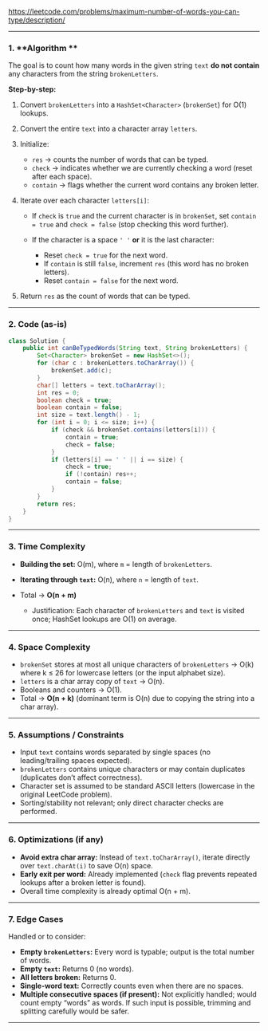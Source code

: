 https://leetcode.com/problems/maximum-number-of-words-you-can-type/description/

---

### 1. **Algorithm **

The goal is to count how many words in the given string `text` **do not contain** any characters from the string `brokenLetters`.

**Step-by-step:**

1. Convert `brokenLetters` into a `HashSet<Character>` (`brokenSet`) for O(1) lookups.
2. Convert the entire `text` into a character array `letters`.
3. Initialize:

   * `res` → counts the number of words that can be typed.
   * `check` → indicates whether we are currently checking a word (reset after each space).
   * `contain` → flags whether the current word contains any broken letter.
4. Iterate over each character `letters[i]`:

   * If `check` is `true` and the current character is in `brokenSet`, set `contain = true` and `check = false` (stop checking this word further).
   * If the character is a space `' '` **or** it is the last character:

     * Reset `check = true` for the next word.
     * If `contain` is still `false`, increment `res` (this word has no broken letters).
     * Reset `contain = false` for the next word.
5. Return `res` as the count of words that can be typed.

---

### 2. **Code (as-is)**

```java
class Solution {
    public int canBeTypedWords(String text, String brokenLetters) {
        Set<Character> brokenSet = new HashSet<>();
        for (char c : brokenLetters.toCharArray()) {
            brokenSet.add(c);
        }
        char[] letters = text.toCharArray();
        int res = 0;
        boolean check = true;
        boolean contain = false;
        int size = text.length() - 1;
        for (int i = 0; i <= size; i++) {
            if (check && brokenSet.contains(letters[i])) {
                contain = true;
                check = false;
            }
            if (letters[i] == ' ' || i == size) {
                check = true;
                if (!contain) res++;
                contain = false;
            }
        }
        return res;
    }
}
```

---

### 3. **Time Complexity**

* **Building the set:** O(m), where `m` = length of `brokenLetters`.
* **Iterating through `text`:** O(n), where `n` = length of `text`.
* Total → **O(n + m)**

  * Justification: Each character of `brokenLetters` and `text` is visited once; HashSet lookups are O(1) on average.

---

### 4. **Space Complexity**

* `brokenSet` stores at most all unique characters of `brokenLetters` → O(k) where k ≤ 26 for lowercase letters (or the input alphabet size).
* `letters` is a char array copy of `text` → O(n).
* Booleans and counters → O(1).
* Total → **O(n + k)** (dominant term is O(n) due to copying the string into a char array).

---

### 5. **Assumptions / Constraints**

* Input `text` contains words separated by single spaces (no leading/trailing spaces expected).
* `brokenLetters` contains unique characters or may contain duplicates (duplicates don’t affect correctness).
* Character set is assumed to be standard ASCII letters (lowercase in the original LeetCode problem).
* Sorting/stability not relevant; only direct character checks are performed.

---

### 6. **Optimizations (if any)**

* **Avoid extra char array:** Instead of `text.toCharArray()`, iterate directly over `text.charAt(i)` to save O(n) space.
* **Early exit per word:** Already implemented (`check` flag prevents repeated lookups after a broken letter is found).
* Overall time complexity is already optimal O(n + m).

---

### 7. **Edge Cases**

Handled or to consider:

* **Empty `brokenLetters`:** Every word is typable; output is the total number of words.
* **Empty `text`:** Returns 0 (no words).
* **All letters broken:** Returns 0.
* **Single-word text:** Correctly counts even when there are no spaces.
* **Multiple consecutive spaces (if present):** Not explicitly handled; would count empty “words” as words. If such input is possible, trimming and splitting carefully would be safer.

---


